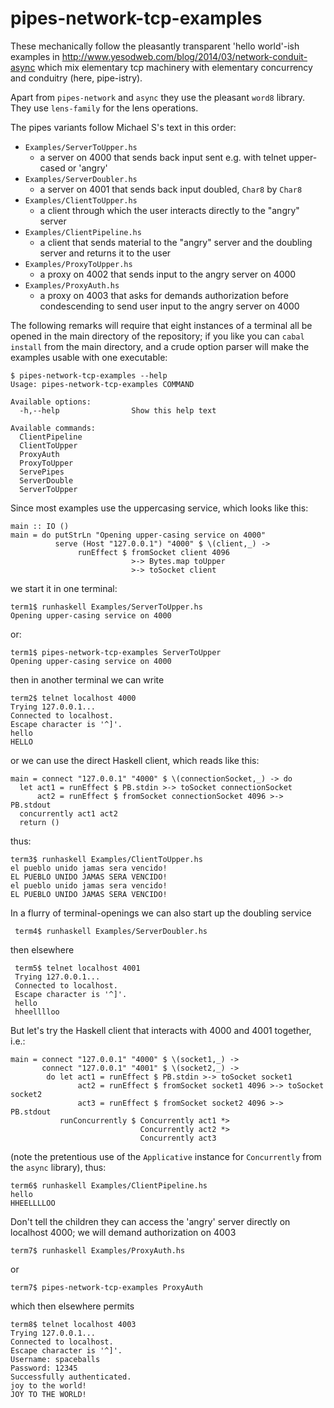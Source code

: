 pipes-network-tcp-examples
==========================

These mechanically follow the pleasantly
transparent 'hello world'-ish examples in
http://www.yesodweb.com/blog/2014/03/network-conduit-async
which mix elementary tcp machinery with elementary
concurrency and conduitry (here, pipe-istry).

Apart from `pipes-network` and `async` they use the pleasant
`word8` library. They use `lens-family` for the lens operations.

The pipes variants follow Michael S's text in this
order:

-   `Examples/ServerToUpper.hs`
    -   a server on 4000 that sends back input sent e.g. with telnet
        upper-cased or 'angry'
-   `Examples/ServerDoubler.hs`
    -   a server on 4001 that sends back 
        input doubled, `Char8` by `Char8`
-   `Examples/ClientToUpper.hs`
    -   a client through which the user interacts
        directly to the "angry" server 
-   `Examples/ClientPipeline.hs`
    -   a client that sends material to the
        "angry" server and the doubling server and
        returns it to the user
-   `Examples/ProxyToUpper.hs`
    -   a proxy on 4002 that sends input to the
        angry server on 4000
-   `Examples/ProxyAuth.hs`
    -   a proxy on 4003 that asks for demands
        authorization before condescending to send
        user input to the angry server on 4000

The following remarks will require that eight
instances of a terminal all be opened in the main
directory of the repository; if you like you can
`cabal install` from the main directory, and a
crude option parser will make the examples usable with
one executable:

    $ pipes-network-tcp-examples --help
    Usage: pipes-network-tcp-examples COMMAND

    Available options:
      -h,--help                Show this help text

    Available commands:
      ClientPipeline           
      ClientToUpper            
      ProxyAuth                
      ProxyToUpper             
      ServePipes               
      ServerDouble             
      ServerToUpper

Since most examples use the uppercasing service,
which looks like this:


    main :: IO ()
    main = do putStrLn "Opening upper-casing service on 4000"
              serve (Host "127.0.0.1") "4000" $ \(client,_) -> 
                   runEffect $ fromSocket client 4096
                               >-> Bytes.map toUpper
                               >-> toSocket client


we start it in one terminal:

    term1$ runhaskell Examples/ServerToUpper.hs
    Opening upper-casing service on 4000

or:

    term1$ pipes-network-tcp-examples ServerToUpper
    Opening upper-casing service on 4000
    
then in another terminal we can write

    term2$ telnet localhost 4000
    Trying 127.0.0.1...
    Connected to localhost.
    Escape character is '^]'.
    hello
    HELLO

or we can use the direct Haskell client, which reads like this:

    main = connect "127.0.0.1" "4000" $ \(connectionSocket,_) -> do
      let act1 = runEffect $ PB.stdin >-> toSocket connectionSocket
          act2 = runEffect $ fromSocket connectionSocket 4096 >-> PB.stdout
      concurrently act1 act2 
      return ()

thus: 

    term3$ runhaskell Examples/ClientToUpper.hs 
    el pueblo unido jamas sera vencido!
    EL PUEBLO UNIDO JAMAS SERA VENCIDO!
    el pueblo unido jamas sera vencido!
    EL PUEBLO UNIDO JAMAS SERA VENCIDO!

In a flurry of terminal-openings we can also start
up the doubling service

     term4$ runhaskell Examples/ServerDoubler.hs 

then elsewhere

     term5$ telnet localhost 4001
     Trying 127.0.0.1...
     Connected to localhost.
     Escape character is '^]'.
     hello
     hheelllloo

But let's try the Haskell client that interacts with 4000 and 4001 together,
i.e.:

    main = connect "127.0.0.1" "4000" $ \(socket1,_) ->
           connect "127.0.0.1" "4001" $ \(socket2,_) ->
            do let act1 = runEffect $ PB.stdin >-> toSocket socket1
                   act2 = runEffect $ fromSocket socket1 4096 >-> toSocket socket2
                   act3 = runEffect $ fromSocket socket2 4096 >-> PB.stdout
               runConcurrently $ Concurrently act1 *>
                                 Concurrently act2 *>
                                 Concurrently act3

(note the pretentious use of the `Applicative` instance for `Concurrently` from the
`async` library), thus:

    term6$ runhaskell Examples/ClientPipeline.hs 
    hello
    HHEELLLLOO


Don't tell the children they can access the
'angry' server directly on localhost 4000; we will
demand authorization on 4003

    term7$ runhaskell Examples/ProxyAuth.hs

or

    term7$ pipes-network-tcp-examples ProxyAuth

which then elsewhere permits

    term8$ telnet localhost 4003
    Trying 127.0.0.1...
    Connected to localhost.
    Escape character is '^]'.
    Username: spaceballs
    Password: 12345
    Successfully authenticated.
    joy to the world!
    JOY TO THE WORLD!

